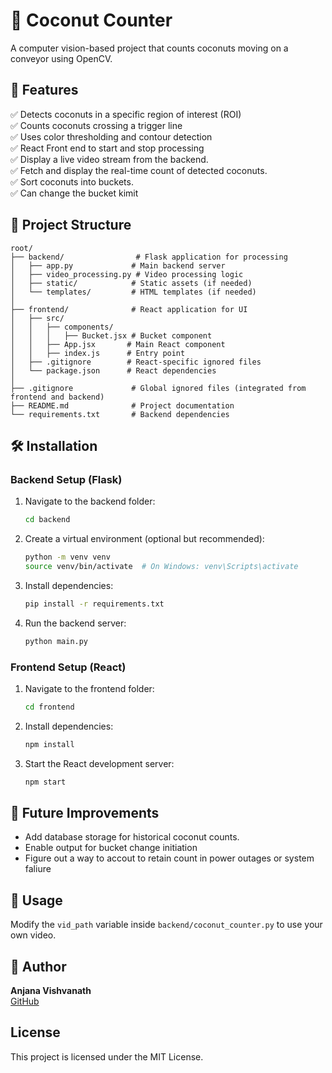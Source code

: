 # 🍈 Coconut Counter

A computer vision-based project that counts coconuts moving on a conveyor using OpenCV.

## 📌 Features
✅ Detects coconuts in a specific region of interest (ROI)  
✅ Counts coconuts crossing a trigger line  
✅ Uses color thresholding and contour detection  
✅ React Front end to start and stop processing\
✅ Display a live video stream from the backend.\
✅ Fetch and display the real-time count of detected coconuts.\
✅ Sort coconuts into buckets.\
✅ Can change the bucket kimit

## 📂 Project Structure
```
root/
├── backend/                # Flask application for processing
│   ├── app.py             # Main backend server
│   ├── video_processing.py # Video processing logic
│   ├── static/            # Static assets (if needed)
│   └── templates/         # HTML templates (if needed)
│
├── frontend/              # React application for UI
│   ├── src/
│   │   ├── components/
│   │   │   ├── Bucket.jsx # Bucket component
│   │   ├── App.jsx       # Main React component
│   │   ├── index.js      # Entry point
│   ├── .gitignore        # React-specific ignored files
│   └── package.json      # React dependencies
│
├── .gitignore             # Global ignored files (integrated from frontend and backend)
├── README.md              # Project documentation
└── requirements.txt       # Backend dependencies
```

## 🛠 Installation
### Backend Setup (Flask)
1. Navigate to the backend folder:
   ```sh
   cd backend
   ```
2. Create a virtual environment (optional but recommended):
   ```sh
   python -m venv venv
   source venv/bin/activate  # On Windows: venv\Scripts\activate
   ```
3. Install dependencies:
   ```sh
   pip install -r requirements.txt
   ```
4. Run the backend server:
   ```sh
   python main.py
   ```
### Frontend Setup (React)
1. Navigate to the frontend folder:
   ```sh
   cd frontend
   ```
2. Install dependencies:
   ```sh
   npm install
   ```
3. Start the React development server:
   ```sh
   npm start
   ```
## 🌟 Future Improvements
- Add database storage for historical coconut counts.
- Enable output for bucket change initiation
- Figure out a way to accout to retain count in power outages or system faliure

## 💂️ Usage
Modify the `vid_path` variable inside `backend/coconut_counter.py` to use your own video.

## 👤 Author
**Anjana Vishvanath**  
[GitHub](https://github.com/anjanavishvanath)

## License
This project is licensed under the MIT License.